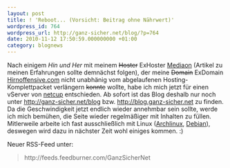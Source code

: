 ```yaml
---
layout: post
title: ! 'Reboot... (Vorsicht: Beitrag ohne Nährwert)'
wordpress_id: 764
wordpress_url: http://ganz-sicher.net/blog/?p=764
date: 2010-11-12 17:50:59.000000000 +01:00
category: blognews
---
```

Nach einigem <em>Hin und Her</em> mit meinem <del datetime="2010-11-12T16:29:27+00:00">Hoster</del> ExHoster <a href="http://mediaon.com">Mediaon</a> (Artikel zu meinen Erfahrungen sollte demnächst folgen), der meine <del datetime="2010-11-12T16:29:27+00:00">Domain</del> ExDomain <a href="http://hirnoffensive.rockt.es">Hirnoffensive.com</a> nicht unabhänig vom abgelaufenen Hosting-Komplettpacket verlängern <del datetime="2010-11-12T16:29:27+00:00">konnte</del> wollte, habe ich mich jetzt für einen vServer von <a href="http://netcup.de/">netcup</a> entschieden. Ab sofort ist das Blog deshalb nur noch unter <a href="http://ganz-sicher.net/blog">http://ganz-sicher.net/blog</a> bzw. <a href="http://blog.ganz-sicher.net">http://blog.ganz-sicher.net</a> zu finden.
Da die Geschwindigkeit jetzt endlich wieder annehmbar sein sollte, werde ich mich bemühen, die Seite wieder regelmäßiger mit Inhalten zu füllen. Mitlerweile arbeite ich fast ausschließlich mit Linux (<a href="http://archlinux.org">Archlinux</a>, <a href="http://www.debian.org/">Debian</a>), deswegen wird dazu in nächster Zeit wohl einiges kommen. :)

Neuer RSS-Feed unter:
<blockquote>http://feeds.feedburner.com/GanzSicherNet</blockquote>



